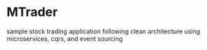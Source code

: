 # MTrader
sample stock trading application following clean architecture using microservices, cqrs, and event sourcing
